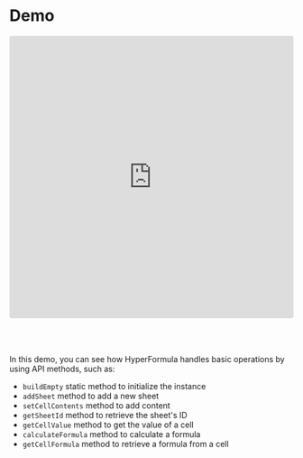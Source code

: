 # Demo

<iframe
     src="https://codesandbox.io/embed/github/handsontable/hyperformula-demos/tree/2.0.x/vanillajs-demo?autoresize=1&fontsize=11&hidenavigation=1&theme=light&view=preview"
     style="width:100%; height:500px; margin-bottom: 50px; border:0; border-radius: 4px; overflow:hidden;"
     title="handsontable/hyperformula-demos: vanillajs-demo"
     allow="accelerometer; ambient-light-sensor; camera; encrypted-media; geolocation; gyroscope; hid; microphone; midi; payment; usb; vr; xr-spatial-tracking"
     sandbox="allow-autoplay allow-forms allow-modals allow-popups allow-presentation allow-same-origin allow-scripts"
   ></iframe>

In this demo, you can see how HyperFormula handles basic operations by using API methods, such as:

* `buildEmpty` static method to initialize the instance
* `addSheet` method to add a new sheet
* `setCellContents` method to add content
* `getSheetId` method to retrieve the sheet's ID
* `getCellValue` method to get the value of a cell
* `calculateFormula` method to calculate a formula
* `getCellFormula` method to retrieve a formula from a cell
